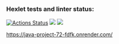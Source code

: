 ### Hexlet tests and linter status:
[![Actions Status](https://github.com/alexhmbg/java-project-72/actions/workflows/hexlet-check.yml/badge.svg)](https://github.com/alexhmbg/java-project-72/actions)
<a href="https://codeclimate.com/github/alexhmbg/java-project-72/maintainability"><img src="https://api.codeclimate.com/v1/badges/5be2c3df6662e31f27d9/maintainability" /></a>
<a href="https://codeclimate.com/github/alexhmbg/java-project-72/test_coverage"><img src="https://api.codeclimate.com/v1/badges/5be2c3df6662e31f27d9/test_coverage" /></a>

https://java-project-72-fdfk.onrender.com/